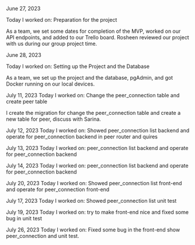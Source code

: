 June 27, 2023

Today I worked on:
Preparation for the project

As a team, we set some dates for completion of the MVP, worked on our API endpoints, and added to our Trello board. Rosheen reviewed our project with us during our group project time.

June 28, 2023

Today I worked on:
Setting up the Project and the Database

As a team, we set up the project and the database, pgAdmin, and got Docker running on our local devices.

July 11, 2023
Today I worked on:
Change the peer_connection table and create peer table

I create the migration for change the peer_connection table and create a new table for peer, discuss with Sarina.

July 12, 2023
Today I worked on:
Showed peer_connection list backend and operate for peer_connection backend in peer router and quires

July 13, 2023
Today I worked on:
peer_connection list backend and operate for peer_connection backend

July 14, 2023
Today I worked on:
peer_connection list backend and operate for peer_connection backend

July 20, 2023
Today I worked on:
Showed peer_connection list front-end and operate for peer_connection front-end

July 17, 2023
Today I worked on:
Showed peer_connection list unit test

July 19, 2023
Today I worked on:
try to make front-end nice and fixed some bug in unit test

July 26, 2023
Today I worked on:
Fixed some bug in the front-end show peer_connection and unit test.
